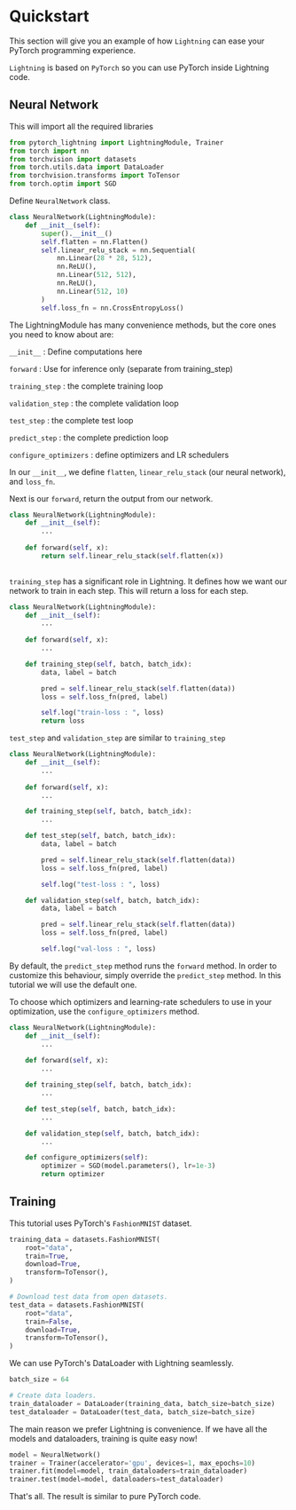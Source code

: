 # Quickstart

This section will give  you an example of how `Lightning` can ease your PyTorch programming experience.

`Lightning` is based on `PyTorch` so you can use PyTorch inside Lightning code.

## Neural Network

This will import all the required libraries
```python
from pytorch_lightning import LightningModule, Trainer
from torch import nn
from torchvision import datasets
from torch.utils.data import DataLoader
from torchvision.transforms import ToTensor
from torch.optim import SGD
```

Define `NeuralNetwork` class.

```python
class NeuralNetwork(LightningModule):
    def __init__(self):
        super().__init__()
        self.flatten = nn.Flatten()
        self.linear_relu_stack = nn.Sequential(
            nn.Linear(28 * 28, 512),
            nn.ReLU(),
            nn.Linear(512, 512),
            nn.ReLU(),
            nn.Linear(512, 10)     
        )
        self.loss_fn = nn.CrossEntropyLoss()
```
The LightningModule has many convenience methods, but the core ones you need to know about are:

`__init__` : Define computations here

`forward` : Use for inference only (separate from training_step)

`training_step` : the complete training loop

`validation_step` : the complete validation loop

`test_step` : the complete test loop

`predict_step` : the complete prediction loop

`configure_optimizers` : define optimizers and LR schedulers

In our `__init__`, we define `flatten`, `linear_relu_stack` (our neural network), and `loss_fn`.

Next is our `forward`, return the output from our network.
```python
class NeuralNetwork(LightningModule):
    def __init__(self): 
        ...
    
    def forward(self, x):
        return self.linear_relu_stack(self.flatten(x))
    
```

`training_step` has a significant role in Lightning. It defines how we want our network to train in each step. This will return a loss for each step.
```python
class NeuralNetwork(LightningModule):
    def __init__(self): 
        ...
    
    def forward(self, x):
        ...

    def training_step(self, batch, batch_idx):
        data, label = batch

        pred = self.linear_relu_stack(self.flatten(data))
        loss = self.loss_fn(pred, label)

        self.log("train-loss : ", loss)
        return loss
```

`test_step` and `validation_step` are similar to `training_step`
```python
class NeuralNetwork(LightningModule):
    def __init__(self): 
        ...
    
    def forward(self, x):
        ...

    def training_step(self, batch, batch_idx):
        ...

    def test_step(self, batch, batch_idx):
        data, label = batch

        pred = self.linear_relu_stack(self.flatten(data))
        loss = self.loss_fn(pred, label)

        self.log("test-loss : ", loss)

    def validation_step(self, batch, batch_idx):
        data, label = batch

        pred = self.linear_relu_stack(self.flatten(data))
        loss = self.loss_fn(pred, label)

        self.log("val-loss : ", loss)
```

By default, the `predict_step` method runs the `forward` method. In order to customize this behaviour, simply override the `predict_step` method. In this tutorial we will use the default one.

To choose which optimizers and learning-rate schedulers to use in your optimization, use the `configure_optimizers` method.

```python
class NeuralNetwork(LightningModule):
    def __init__(self): 
        ...
    
    def forward(self, x):
        ...

    def training_step(self, batch, batch_idx):
        ...

    def test_step(self, batch, batch_idx):
        ...

    def validation_step(self, batch, batch_idx):
        ...

    def configure_optimizers(self):
        optimizer = SGD(model.parameters(), lr=1e-3)
        return optimizer
```

## Training

This tutorial uses PyTorch's `FashionMNIST` dataset.

```python
training_data = datasets.FashionMNIST(
    root="data",
    train=True,
    download=True,
    transform=ToTensor(),
)

# Download test data from open datasets.
test_data = datasets.FashionMNIST(
    root="data",
    train=False,
    download=True,
    transform=ToTensor(),
)
```

We can use PyTorch's DataLoader with Lightning seamlessly.
```python
batch_size = 64

# Create data loaders.
train_dataloader = DataLoader(training_data, batch_size=batch_size)
test_dataloader = DataLoader(test_data, batch_size=batch_size)
```

The main reason we prefer Lightning is convenience. If we have all the models and dataloaders, training is quite easy now!

```python
model = NeuralNetwork()
trainer = Trainer(accelerator='gpu', devices=1, max_epochs=10)
trainer.fit(model=model, train_dataloaders=train_dataloader)
trainer.test(model=model, dataloaders=test_dataloader)
```

That's all. The result is similar to pure PyTorch code.